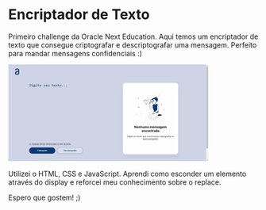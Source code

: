 # Encriptador de Texto

Primeiro challenge da Oracle Next Education. Aqui temos um encriptador de texto que consegue criptografar e descriptografar uma mensagem. Perfeito para mandar mensagens confidenciais :)

<img src="/assets/img/encriptador-print.png" width = "80%" alt="Print do Encriptador"/>

Utilizei o HTML, CSS e JavaScript. Aprendi como esconder um elemento através do display e reforcei meu conhecimento sobre o replace.

Espero que gostem! ;)
